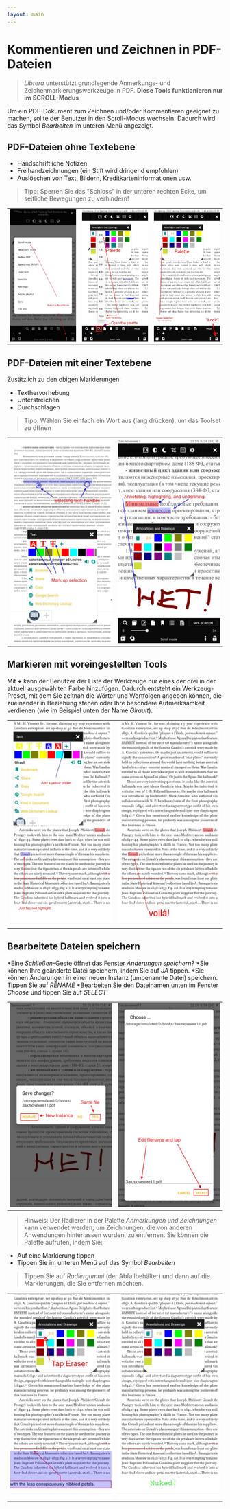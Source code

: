 ```yaml
---
layout: main
---
```


# Kommentieren und Zeichnen in PDF-Dateien

> _Librera_ unterstützt grundlegende Anmerkungs- und Zeichenmarkierungswerkzeuge in PDF. **Diese Tools funktionieren nur im SCROLL-Modus**

Um ein PDF-Dokument zum Zeichnen und/oder Kommentieren geeignet zu machen, sollte der Benutzer in den Scroll-Modus wechseln.
Dadurch wird das Symbol _Bearbeiten_ im unteren Menü angezeigt.

## PDF-Dateien ohne Textebene
- Handschriftliche Notizen
- Freihandzeichnungen (ein Stift wird dringend empfohlen)
- Auslöschen von Text, Bildern, Kreditkarteninformationen usw.
> Tipp: Sperren Sie das &quot;Schloss&quot; in der unteren rechten Ecke, um seitliche Bewegungen zu verhindern!

||||
|-|-|-|
|![](1.jpg)|![](2.jpg)|![](3.jpg)|

## PDF-Dateien mit einer Textebene
Zusätzlich zu den obigen Markierungen:
- Texthervorhebung
- Unterstreichen
- Durchschlagen
> Tipp: Wählen Sie einfach ein Wort aus (lang drücken), um das Toolset zu öffnen

|||
|-|-|
|![](4.jpg)|![](5.jpg)|

## Markieren mit voreingestellten Tools
Mit **+** kann der Benutzer der Liste der Werkzeuge nur eines der drei in der aktuell ausgewählten Farbe hinzufügen.
Dadurch entsteht ein Werkzeug-Preset, mit dem Sie zeitnah die Wörter und Wortfolgen angeben können, die zueinander in Beziehung stehen oder Ihre besondere Aufmerksamkeit verdienen (wie im Beispiel unten der Name _Girault_).

|||
|-|-|
|![](8.jpg)|![](9.jpg)|

## Bearbeitete Dateien speichern
*Eine _Schließen_-Geste öffnet das Fenster _Änderungen speichern?_
*Sie können Ihre geänderte Datei speichern, indem Sie auf _JA_ tippen.
*Sie können Änderungen in einer neuen Instanz (umbenannte Datei) speichern. Tippen Sie auf _RENAME_
*Bearbeiten Sie den Dateinamen unten im Fenster _Choose_ und tippen Sie auf _SELECT_

|||
|-|-|
|![](6.jpg)|![](7.jpg)|
> Hinweis: Der Radierer in der Palette _Anmerkungen und Zeichnungen_ kann verwendet werden, um Zeichnungen, die von anderen Anwendungen hinterlassen wurden, zu entfernen.
> Sie können die Palette aufrufen, indem Sie:
- Auf eine Markierung tippen
- Tippen Sie im unteren Menü auf das Symbol _Bearbeiten_
> Tippen Sie auf _Radiergummi_ (der Abfallbehälter) und dann auf die Markierungen, die Sie entfernen möchten.

|||
|-|-|
|![](10.jpg)|![](11.jpg)|
